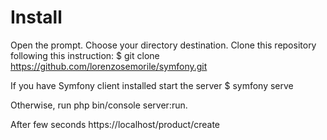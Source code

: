 # Install

Open the prompt.
Choose your directory destination.
Clone this repository following this instruction:
$ git clone https://github.com/lorenzosemorile/symfony.git

If you have Symfony client installed start the server
$ symfony serve

Otherwise, run 
php bin/console server:run.

After few seconds
https://localhost/product/create
